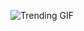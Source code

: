 
<!-- GIF_SECTION -->
![Trending GIF](https://media4.giphy.com/media/v1.Y2lkPThiYjIxNzcydzNycW5iMmE1ZHp5aHJnYWc1ZjcxNXprank4bXg3NnozbGJwMmdibyZlcD12MV9naWZzX3NlYXJjaCZjdD1n/Ws6T5PN7wHv3cY8xy8/giphy.gif)
<!-- END_GIF_SECTION -->
